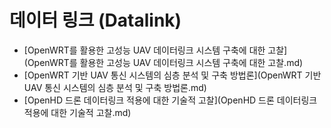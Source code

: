 # 데이터 링크 (Datalink)
- [OpenWRT를 활용한 고성능 UAV 데이터링크 시스템 구축에 대한 고찰](OpenWRT를 활용한 고성능 UAV 데이터링크 시스템 구축에 대한 고찰.md)
- [OpenWRT 기반 UAV 통신 시스템의 심층 분석 및 구축 방법론](OpenWRT 기반 UAV 통신 시스템의 심층 분석 및 구축 방법론.md)
- [OpenHD 드론 데이터링크 적용에 대한 기술적 고찰](OpenHD 드론 데이터링크 적용에 대한 기술적 고찰.md)

